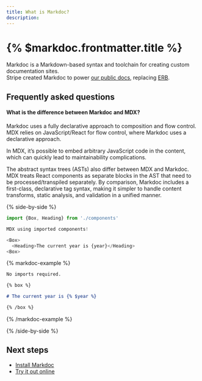 ```yaml
---
title: What is Markdoc?
description:
---
```


# {% $markdoc.frontmatter.title %}

Markdoc is a Markdown-based syntax and toolchain for creating custom documentation sites.  
Stripe created Markdoc to power [our public docs](http://stripe.com/docs), replacing [ERB](https://docs.ruby-lang.org/en/2.3.0/ERB.html).

## Frequently asked questions

#### What is the difference between Markdoc and MDX?

Markdoc uses a fully declarative approach to composition and flow control. MDX relies on JavaScript/React for flow control, where Markdoc uses a declarative approach.

In MDX, it’s possible to embed arbitrary JavaScript code in the content, which can quickly lead to maintainability complications.

The abstract syntax trees (ASTs) also differ between MDX and Markdoc. MDX treats React components as separate blocks in the AST that need to be processed/transpiled separately. By comparison, Markdoc includes a first-class, declarative tag syntax, making it simpler to handle content transforms, static analysis, and validation in a unified manner.

{% side-by-side %}

```js
import {Box, Heading} from './components'

MDX using imported components!

<Box>
  <Heading>The current year is {year}</Heading>
<Box>
```

{% markdoc-example %}

```md
No imports required.

{% box %}

# The current year is {% $year %}

{% /box %}
```

{% /markdoc-example %}

{% /side-by-side %}

## Next steps

- [Install Markdoc](/docs/getting-started)
- [Try it out online](/sandbox)
